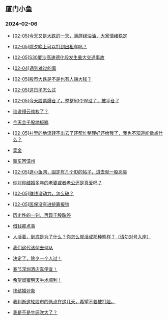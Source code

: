 ## 厦门小鱼 
### 2024-02-06

+ [[02-05]今天又是大跌的一天，满屏绿油油，大家情绪稳定](http://bbs.xmfish.com/read-htm-tid-18144403.html)

+ [[02-05]除夕晚上可以打到出租车吗？](http://bbs.xmfish.com/read-htm-tid-18144381.html)

+ [[02-05]S30厦沙高速德化段发生重大交通事故](http://bbs.xmfish.com/read-htm-tid-18144378.html)

+ [[02-04]遇到难过的事](http://bbs.xmfish.com/read-htm-tid-18144333.html)

+ [[02-05]股市大跌是不是也有人赚大钱？](http://bbs.xmfish.com/read-htm-tid-18144408.html)

+ [[02-05]这日子怎么过](http://bbs.xmfish.com/read-htm-tid-18144429.html)

+ [[02-05]今天股票爆仓了，整整50个W没了，被平仓了](http://bbs.xmfish.com/read-htm-tid-18144503.html)

+ [谁说缦云维权了？](http://bbs.xmfish.com/read-htm-tid-18144450.html)

+ [今天会千股地板嘛](http://bbs.xmfish.com/read-htm-tid-18144398.html)

+ [[02-05]村里的地流转不出去了还帮忙整理好还给我了，我也不知道能做点什么？](http://bbs.xmfish.com/read-htm-tid-18144417.html)

+ [奖金](http://bbs.xmfish.com/read-htm-tid-18144433.html)

+ [骑车回漳州](http://bbs.xmfish.com/read-htm-tid-18144421.html)

+ [[02-05]逛小鱼网，固定有几个ID的帖子，进去就一股恶臭](http://bbs.xmfish.com/read-htm-tid-18144470.html)

+ [你对你结婚多年的老婆或者老公还是真爱吗？](http://bbs.xmfish.com/read-htm-tid-18144426.html)

+ [[02-05]赚钱没动力，怎么破？](http://bbs.xmfish.com/read-htm-tid-18144502.html)

+ [[02-05]医保没有进统筹报销](http://bbs.xmfish.com/read-htm-tid-18144454.html)

+ [历史性的一刻，再现千股跌停](http://bbs.xmfish.com/read-htm-tid-18144505.html)

+ [借钱那点事](http://bbs.xmfish.com/read-htm-tid-18144493.html)

+ [人活着，到底是为了什么？你怎么就活成那种熊样？（请勿对号入座）](http://bbs.xmfish.com/read-htm-tid-18144439.html)

+ [我们这代该何去何从](http://bbs.xmfish.com/read-htm-tid-18144547.html)

+ [决定了，除夕一个人过！](http://bbs.xmfish.com/read-htm-tid-18144578.html)

+ [春节深圳酒店真便宜！](http://bbs.xmfish.com/read-htm-tid-18144624.html)

+ [希望闺蜜明天手术顺利！](http://bbs.xmfish.com/read-htm-tid-18144591.html)

+ [找结婚对象](http://bbs.xmfish.com/read-htm-tid-18144469.html)

+ [我判断这轮股市的低点在这几天，希望不要被打脸。](http://bbs.xmfish.com/read-htm-tid-18144586.html)

+ [我是不是牛逼吹大了？](http://bbs.xmfish.com/read-htm-tid-18144582.html)

